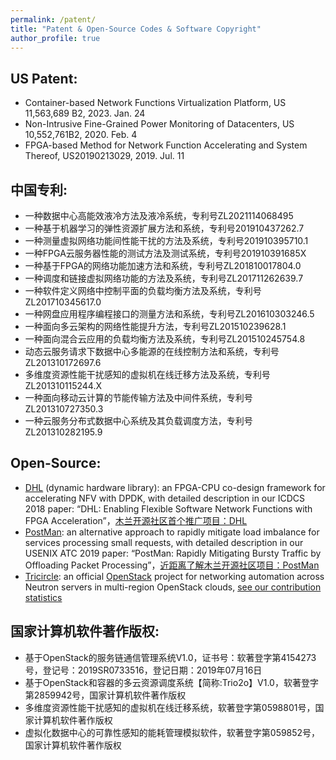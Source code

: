 ```yaml
---
permalink: /patent/
title: "Patent & Open-Source Codes & Software Copyright"
author_profile: true
---
```


## US Patent:

* Container-based Network Functions Virtualization Platform, US 11,563,689 B2, 2023. Jan. 24
* Non-Intrusive Fine-Grained Power Monitoring of Datacenters, US 10,552,761B2, 2020. Feb. 4
* FPGA-based Method for Network Function Accelerating and System Thereof, US20190213029, 2019. Jul. 11

## 中国专利:

* 一种数据中心高能效液冷方法及液冷系统，专利号ZL2021114068495
* 一种基于机器学习的弹性资源扩展方法和系统，专利号201910437262.7
* 一种测量虚拟网络功能间性能干扰的方法及系统，专利号201910395710.1
* 一种FPGA云服务器性能的测试方法及测试系统，专利号201910391685X
* 一种基于FPGA的网络功能加速方法和系统，专利号ZL201810017804.0
* 一种调度和链接虚拟网络功能的方法及系统，专利号ZL201711262639.7
* 一种软件定义网络中控制平面的负载均衡方法及系统，专利号ZL201710345617.0
* 一种网盘应用程序编程接口的测量方法和系统，专利号ZL201610303246.5
* 一种面向多云架构的网络性能提升方法，专利号ZL201510239628.1
* 一种面向混合云应用的负载均衡方法及系统，专利号ZL201510245754.8
* 动态云服务请求下数据中心多能源的在线控制方法和系统，专利号ZL201310172697.6
* 多维度资源性能干扰感知的虚拟机在线迁移方法及系统，专利号ZL201310115244.X
* 一种面向移动云计算的节能传输方法及中间件系统，专利号ZL201310727350.3
* 一种云服务分布式数据中心系统及其负载调度方法，专利号ZL201310282195.9

## Open-Source:

* <a href="https://github.com/OpenCloudNeXt/DHL">DHL</a> (dynamic hardware library): an FPGA-CPU co-design framework for accelerating NFV with DPDK, with detailed description in our ICDCS 2018 paper: “DHL: Enabling Flexible Software Network Functions with FPGA Acceleration”，<a href="https://mp.weixin.qq.com/s/H0d3PJU7e6N-ffKyJrqXYg">木兰开源社区首个推广项目：DHL</a>
* <a href="https://gitee.com/opencloudnext/PostMan">PostMan</a>: an alternative approach to rapidly mitigate load imbalance for services processing small requests, with detailed description in our USENIX ATC 2019 paper: “PostMan: Rapidly Mitigating Bursty Traffic by Offloading Packet Processing”，<a href="https://mp.weixin.qq.com/s/TVwWhjEJ4VIPEUHPe84Eew">近距离了解木兰开源社区项目：PostMan</a>
* <a href="https://github.com/openstack/tricircle">Tricircle</a>: an official <a href="https://governance.openstack.org/tc/reference/projects/">OpenStack</a> project for networking automation across Neutron servers in multi-region OpenStack clouds, <a href="https://www.stackalytics.com/?module=tricircle-group&metric=loc&company=hust">see our contribution statistics</a>

## 国家计算机软件著作版权:

* 基于OpenStack的服务链通信管理系统V1.0，证书号：软著登字第4154273号，登记号：2019SR0733516，登记日期：2019年07月16日
* 基于OpenStack和容器的多云资源调度系统【简称:Trio2o】V1.0，软著登字第2859942号，国家计算机软件著作版权
* 多维度资源性能干扰感知的虚拟机在线迁移系统，软著登字第0598801号，国家计算机软件著作版权
* 虚拟化数据中心的可靠性感知的能耗管理模拟软件，软著登字第059852号，国家计算机软件著作版权
